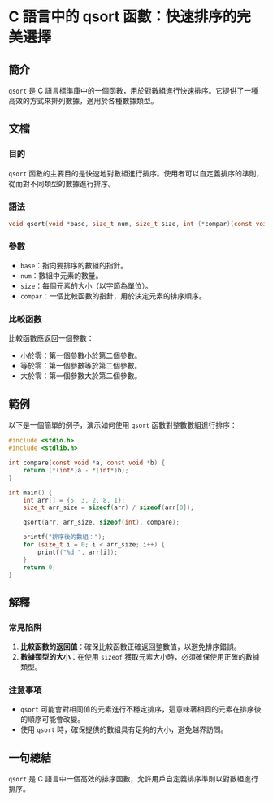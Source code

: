 <!--
Meta Description: # C 語言中的 qsort 函數：快速排序的完美選擇 ## 簡介 `qsort` 是 C 語言標準庫中的一個函數，用於對數組進行快速排序。它提供了一種高效的方式來排列數據，適用於各種數據類型。 ## 文檔 ### 目的 `qsort` 函數的主要目的是快速地對數組進行排序。使用者可以自定義排序的準...
Meta Keywords: qsort, int, void, arr, size_t
-->

# C 語言中的 qsort 函數：快速排序的完美選擇

## 簡介
`qsort` 是 C 語言標準庫中的一個函數，用於對數組進行快速排序。它提供了一種高效的方式來排列數據，適用於各種數據類型。

## 文檔
### 目的
`qsort` 函數的主要目的是快速地對數組進行排序。使用者可以自定義排序的準則，從而對不同類型的數據進行排序。

### 語法
```c
void qsort(void *base, size_t num, size_t size, int (*compar)(const void *, const void *));
```

### 參數
- `base`：指向要排序的數組的指針。
- `num`：數組中元素的數量。
- `size`：每個元素的大小（以字節為單位）。
- `compar`：一個比較函數的指針，用於決定元素的排序順序。

### 比較函數
比較函數應返回一個整數：
- 小於零：第一個參數小於第二個參數。
- 等於零：第一個參數等於第二個參數。
- 大於零：第一個參數大於第二個參數。

## 範例
以下是一個簡單的例子，演示如何使用 `qsort` 函數對整數數組進行排序：

```c
#include <stdio.h>
#include <stdlib.h>

int compare(const void *a, const void *b) {
    return (*(int*)a - *(int*)b);
}

int main() {
    int arr[] = {5, 3, 2, 8, 1};
    size_t arr_size = sizeof(arr) / sizeof(arr[0]);

    qsort(arr, arr_size, sizeof(int), compare);

    printf("排序後的數組：");
    for (size_t i = 0; i < arr_size; i++) {
        printf("%d ", arr[i]);
    }
    return 0;
}
```

## 解釋
### 常見陷阱
1. **比較函數的返回值**：確保比較函數正確返回整數值，以避免排序錯誤。
2. **數據類型的大小**：在使用 `sizeof` 獲取元素大小時，必須確保使用正確的數據類型。

### 注意事項
- `qsort` 可能會對相同值的元素進行不穩定排序，這意味著相同的元素在排序後的順序可能會改變。
- 使用 `qsort` 時，確保提供的數組具有足夠的大小，避免越界訪問。

## 一句總結
`qsort` 是 C 語言中一個高效的排序函數，允許用戶自定義排序準則以對數組進行排序。